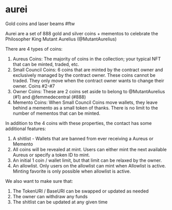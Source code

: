 # aurei
 Gold coins and laser beams #ftw


 Aurei are a set of 888 gold and silver coins + mementos to celebrate the Philosopher King Mutant Aurelius (@MutantAurelius)

 There are 4 types of coins:
 1) Aureus Coins: The majority of coins in the collection; your typical NFT that can be minted, traded, etc.
 2) Small Council Coins: 6 coins that are minted by the contract owner and exclusively managed by the contract owner. These coins cannot be traded. They only move when the contract owner wants to change their owner. Coins #2-#7
 3) Owner Coins: These are 2 coins set aside to belong to @MutantAurelius (#1) and @femmedecentral (#888)
 4) Memento Coins: When Small Council Coins move wallets, they leave behind a memento as a small token of thanks. There is no limit to the number of mementos that can be minted. 

 In addition to the 4 coins with these properties, the contact has some additional features:

 1) A shitlist - Wallets that are banned from ever receiving a Aureus or Memento
 2) All coins will be revealed at mint. Users can either mint the next available Aureus or specify a token ID to mint. 
 3) An initial 1 coin / wallet limit, but that limit can be relaxed by the owner. 
 4) An allowlist. Only users on the allowlist can mint when Allowlist is active. Minting favorite is only possible when allowlist is active. 

 We also want to make sure that:
 1) The TokenURI / BaseURI can be swapped or updated as needed
 2) The owner can withdraw any funds
 3) The shitlist can be updated at any given time
